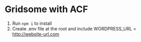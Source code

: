 # Gridsome with ACF

1. Run `npm i` to install 
2. Create .env file at the root and include WORDPRESS_URL = http://website-url.com 
